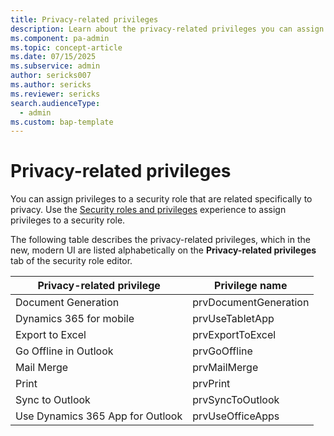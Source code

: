 ```yaml
---
title: Privacy-related privileges
description: Learn about the privacy-related privileges you can assign to a security role in Power Platform.
ms.component: pa-admin
ms.topic: concept-article
ms.date: 07/15/2025
ms.subservice: admin
author: sericks007
ms.author: sericks
ms.reviewer: sericks
search.audienceType: 
  - admin
ms.custom: bap-template
---
```


# Privacy-related privileges

You can assign privileges to a security role that are related specifically to privacy. Use the [Security roles and privileges](security-roles-privileges.md) experience to assign privileges to a security role.

The following table describes the privacy-related privileges, which in the new, modern UI are listed alphabetically on the **Privacy-related privileges** tab of the security role editor.

| Privacy-related privilege | Privilege name |
|---------------------------|----------------|
| Document Generation | prvDocumentGeneration |
| Dynamics 365 for mobile | prvUseTabletApp |
| Export to Excel | prvExportToExcel |
| Go Offline in Outlook | prvGoOffline |
| Mail Merge | prvMailMerge |
| Print | prvPrint |
| Sync to Outlook | prvSyncToOutlook |
| Use Dynamics 365 App for Outlook | prvUseOfficeApps |
